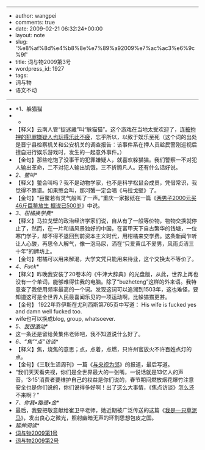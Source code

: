 - --
- author: wangpei
- comments: true
- date: 2009-02-21 06:32:24+00:00
- layout: note
- slug: '%e8%af%8d%e4%b8%8e%e7%89%a92009%e7%ac%ac3%e6%9c%9f'
- title: 词与物2009第3号
- wordpress_id: 1927
- tags:
- 词与物
- 语文不动
- --
- *1、躲猫猫
- *
- 【释义】云南人管“捉迷藏”叫“躲猫猫”。这个游戏在当地太受欢迎了，连[被拘押的犯罪嫌疑人也玩得乐此不疲](http://news.163.com/09/0221/02/52L2MGN90001124J.html)，忘乎所以，以致于娱乐至死（这个词的出处是晋宁县检察机关和公安机关的调查报告：该事件系在押人员趁民警刚巡视后擅自进行娱乐游戏时，发生的一起意外事件。）
- 【金句】那些吃饱了没事干的犯罪嫌疑人，就喜欢躲猫猫。我们警察一不对犯人输出革命，二不对犯人输出饥饿，三不折腾凡人。还有什么话好说。
- *2、鳖叫**
- 【释义】鳖会叫吗？我不是动物学家，也不是科学松鼠会成员，凭借常识，我觉得不靠谱。如果憋会叫，那河蟹一定会唱《马拉戈壁》了。
- 【金句】“巨鳖若有灵气般叫了一声。”重庆一家报纸在一篇《[两男子2000元买46斤巨鳖放生 据说已500岁](http://news.163.com/09/0219/03/52G3GV1R00011229.html)》中说。
- *3、柑橘换学费**
- 【释义】马拉戈壁的政治经济学家们说，自从有了一般等价物，物物交换就停止了，然而，在一片和谐风景独好的中国，在富甲天下自古繁华的钱塘，一位寒门学子，却不得不退回到前资本主义时代，用柑橘来交学费。这条新闻乍听让人心酸，再思令人解气，像一泡马尿，洒在“只爱黄瓜不爱男，风雨贞洁三十年”的牌坊上。
- 【金句】柑橘可以用来解渴，大学文凭只能用来待业，这个交换太不等价了。
- *4、Fuck**
- 【释义】昨晚我安装了20卷本的《牛津大辞典》的光盘版，从此，世界上再也没有一个单词，能够难得住我的电脑。除了“buzheteng”这样的外来语。我特意查了我使用频率最高的一个词。发现这词可以追溯到1503年，这也难怪，要知道这可是全世界人民最喜闻乐见的一项运动啊，比躲猫猫更甚。
- 【金句】 1922年乔伊斯在尤利西斯第765页中写道： His wife is fucked yes and damn well fucked too. 
- wife也可以换成blog, group, whatsoever.
- *5、[我很激动](http://www.paowang.com/cgi-bin/forum/viewpost.cgi?which=paowang&id=798388)**
- 这一条还是留给黄集伟老师吧，我不知道说什么好了。
- *6、“焦”“点”访谈**
- 【释义】焦，烧焦的意思；点，点着，点燃，只许州官放火不许百姓点灯的点。
- 【金句】《三联生活周刊》一篇《[与央视为邻](http://www.paowang.com/cgi-bin/forum/viewpost.cgi?which=paowang&id=798332)》的报道，最后写道。
- “我们天天看央视，你们是全世界最大的一张嘴，一说话就是13亿人的声音。‘3·15’消费者要维护自己的权益是你们说的，春节期间燃放烟花爆竹注意安全也是你们说的，你们说得多好啊！出了这么大事情，《焦点访谈》怎么还不来啊？” 
- *7、你我•路德•金**
- 最后，我要把敬意献给崔卫平老师，她近期被广泛传送的这篇《[我是一只草泥马](http://www.hecaitou.net/?p=4723)》，发出良心之微光，照射幽暗无声的环割思想包皮之国。
- *延伸阅读**
- [词与物2009第1号](http://www.baibanbao.net/?p=1850)
- [词与物2009第2号](http://www.baibanbao.net/?p=1880)
